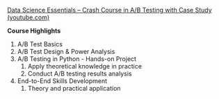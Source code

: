 [Data Science Essentials – Crash Course in A/B Testing with Case Study (youtube.com)](https://www.youtube.com/watch?v=KZe0C0Qq4p0)

**Course Highlights**

1. A/B Test Basics
2. A/B Test Design & Power Analysis
3. A/B Testing in Python - Hands-on Project
	1. Apply theoretical knowledge in practice
	2. Conduct A/B testing results analysis
4. End-to-End Skills Development
	1. Theory and practical application

